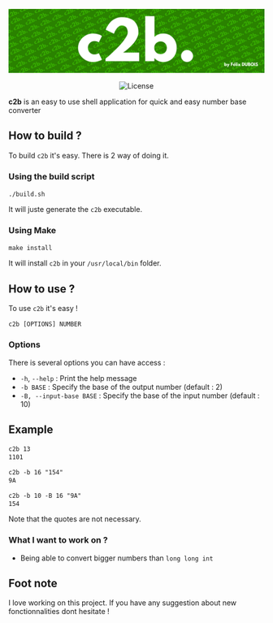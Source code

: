 ![c2b](icon.png)

<p align="center">
  <img src="https://img.shields.io/badge/License-Apache%202.0-blue.svg" alt="License">
</p>

**c2b** is an easy to use shell application for quick and easy number base converter

## How to build ?
To build `c2b` it's easy. There is 2 way of doing it.
### Using the build script
```shell
./build.sh
```
It will juste generate the `c2b` executable.
### Using Make
```shell
make install
```
It will install `c2b` in your `/usr/local/bin` folder.

## How to use ?
To use `c2b` it's easy !
```shell
c2b [OPTIONS] NUMBER
```

### Options
There is several options you can have access :
- `-h`, `--help` : Print the help message
- `-b BASE` : Specify the base of the output number (default : 2)
- `-B, --input-base BASE` : Specify the base of the input number (default : 10)

## Example
```shell
c2b 13
1101
```

```shell
c2b -b 16 "154"
9A
```

```shell
c2b -b 10 -B 16 "9A"
154
```
Note that the quotes are not necessary.

### What I want to work on ?
- Being able to convert bigger numbers than `long long int` 

## Foot note
I love working on this project. If you have any suggestion about new fonctionnalities dont hesitate !